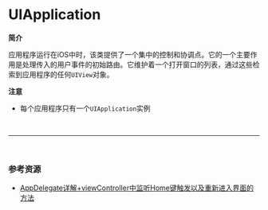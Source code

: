# UIApplication

**简介**

应用程序运行在iOS中时，该类提供了一个集中的控制和协调点。它的一个主要作用是处理传入的用户事件的初始路由。它维护着一个打开窗口的列表，通过这些检索到应用程序的任何`UIView`对象。



**注意**

* 每个应用程序只有一个`UIApplication`实例

<br>

***

<br>

### 参考资源

* [AppDelegate详解+viewController中监听Home键触发以及重新进入界面的方法](http://blog.csdn.net/xuxunno1/article/details/27236135)